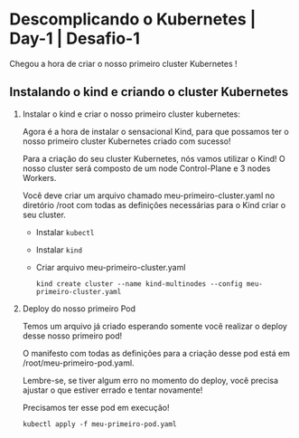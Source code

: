 # Descomplicando o Kubernetes | Day-1 | Desafio-1

Chegou a hora de criar o nosso primeiro cluster Kubernetes !

## Instalando o kind e criando o cluster Kubernetes

1. Instalar o kind e criar o nosso primeiro cluster kubernetes:

    Agora é a hora de instalar o sensacional Kind, para que possamos ter o nosso primeiro cluster Kubernetes criado com sucesso!

    Para a criação do seu cluster Kubernetes, nós vamos utilizar o Kind! O nosso cluster será composto de um node Control-Plane e 3 nodes Workers.

    Você deve criar um arquivo chamado meu-primeiro-cluster.yaml no diretório /root com todas as definições necessárias para o Kind criar o seu cluster.

    - Instalar ``kubectl``

    - Instalar ``kind``

    - Criar arquivo meu-primeiro-cluster.yaml

        ```text
        kind create cluster --name kind-multinodes --config meu-primeiro-cluster.yaml
        ```

2. Deploy do nosso primeiro Pod

    Temos um arquivo já criado esperando somente você realizar o deploy desse nosso primeiro pod!

    O manifesto com todas as definições para a criação desse pod está em /root/meu-primeiro-pod.yaml.

    Lembre-se, se tiver algum erro no momento do deploy, você precisa ajustar o que estiver errado e tentar novamente!

    Precisamos ter esse pod em execução!

    ```text
    kubectl apply -f meu-primeiro-pod.yaml
    ```
